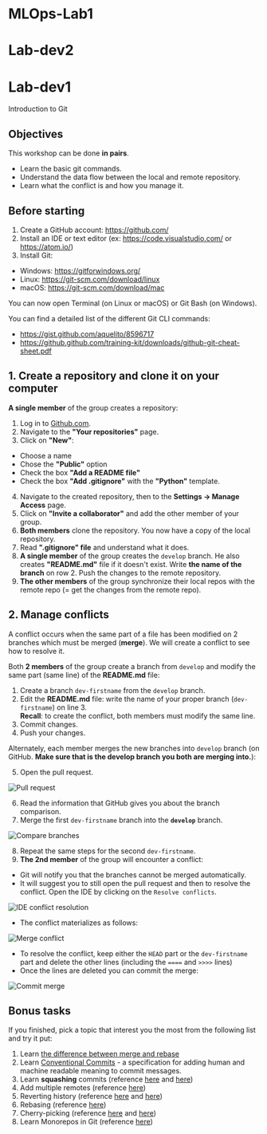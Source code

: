 # MLOps-Lab1



# Lab-dev2

# Lab-dev1


Introduction to Git

## Objectives

This workshop can be done **in pairs**.

- Learn the basic git commands.
- Understand the data flow between the local and remote repository.
- Learn what the conflict is and how you manage it. 

## Before starting

1. Create a GitHub account: https://github.com/
2. Install an IDE or text editor (ex: https://code.visualstudio.com/ or https://atom.io/)
3. Install Git:

  - Windows: https://gitforwindows.org/
  - Linux: https://git-scm.com/download/linux
  - macOS: https://git-scm.com/download/mac

  You can now open Terminal (on Linux or macOS) or Git Bash (on Windows).

  You can find a detailed list of the different Git CLI commands:
  - https://gist.github.com/aquelito/8596717
  - https://github.github.com/training-kit/downloads/github-git-cheat-sheet.pdf

## 1. Create a repository and clone it on your computer

**A single member** of the group creates a repository:

1. Log in to [Github.com](https://github.com/).
2. Navigate to the **"Your repositories"** page.
3. Click on **"New"**:
  - Choose a name
  - Chose the **"Public"** option
  - Check the box **"Add a README file"**
  - Check the box **"Add .gitignore"** with the **"Python"** template.
4. Navigate to the created repository, then to the **Settings → Manage Access** page.
5. Click on **"Invite a collaborator"** and add the other member of your group.
6. **Both members** clone the repository. You now have a copy of the local repository.
7. Read **".gitignore" file**  and understand what it does.
8. **A single member** of the group creates the `develop` branch. He also creates **"README.md"** file if it doesn't exist. Write **the name of the branch** on row 2. Push the changes to the remote repository. 
9. **The other members** of the group synchronize their local repos with the remote repo (= get the changes from the remote repo).

## 2. Manage conflicts

A conflict occurs when the same part of a file has been modified on 2 branches which must be merged (**merge**). We will create a conflict to see how to resolve it.

Both **2 members** of the group create a branch from `develop` and modify the same part (same line) of the **README.md** file:

1. Create a branch `dev-firstname` from the `develop` branch.
2. Edit the **README.md** file: write the name of your proper branch (`dev-firstname`) on line 3.   
**Recall**: to create the conflict, both members must modify the same line.   
3. Commit changes.
4. Push your changes.

Alternately, each member merges the new branches into `develop` branch (on GitHub. **Make sure that is the develop branch you both are merging into.**):

5. Open the pull request.

  ![Pull request](image/pull_request.png)

6. Read the information that GitHub gives you about the branch comparison.
7. Merge the first `dev-firstname` branch into the **`develop`** branch.

  ![Compare branches](image/compare_branches.png)

8. Repeat the same steps for the second `dev-firstname`.
9. **The 2nd member** of the group will encounter a conflict:
  - Git will notify you that the branches cannot be merged automatically.
  - It will suggest you to still open the pull request and then to resolve the conflict. Open the IDE by clicking on the `Resolve conflicts`.

  ![IDE conflict resolution](image/ide_conflict_resolution.png)

  - The conflict materializes as follows:
  
  ![Merge conflict](image/merge.png)

  - To resolve the conflict, keep either the `HEAD` part or the `dev-firstname` part and delete the other lines (including the `====` and `>>>>` lines)
  - Once the lines are deleted you can commit the merge:

  ![Commit merge](image/commit_merge.png)

## Bonus tasks

If you finished, pick a topic that interest you the most from the following list and try it put:

1. Learn [the difference between merge and rebase](https://dzone.com/articles/merging-vs-rebasing)
2. Learn [Conventional Commits](https://www.conventionalcommits.org/en/v1.0.0-beta.2/) - a specification for adding human and machine readable meaning to commit messages.
3. Learn **squashing** commits (reference [here](https://git-scm.com/book/en/v2/Git-Tools-Rewriting-History) and [here](https://stackoverflow.com/questions/5189560/squash-my-last-x-commits-together-using-git))
4. Add multiple remotes (reference [here](https://git-scm.com/book/en/v2/Git-Basics-Working-with-Remotes))
5. Reverting history (reference [here](https://gist.github.com/gunjanpatel/18f9e4d1eb609597c50c2118e416e6a6) and [here](https://stackoverflow.com/questions/1270514/undoing-a-git-push))
6. Rebasing (reference [here](https://git-scm.com/book/en/v2/Git-Branching-Rebasing))
7. Cherry-picking (reference [here](https://git-scm.com/docs/git-cherry-pick) and [here](https://git-scm.com/docs/git-cherry-pick))
8. Learn Monorepos in Git (reference [here](https://www.atlassian.com/git/tutorials/monorepos))

